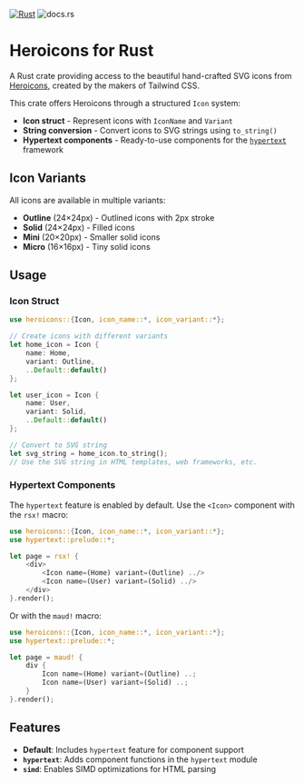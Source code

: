 [![Rust](https://github.com/dvaergiller/heroicons-rs/actions/workflows/rust_build_test.yml/badge.svg)](https://github.com/dvaergiller/heroicons-rs/actions/workflows/rust_build_test.yml)
![docs.rs](https://img.shields.io/docsrs/heroicons?label=docs.rs)

# Heroicons for Rust

A Rust crate providing access to the beautiful hand-crafted SVG icons from
[Heroicons](https://heroicons.com), created by the makers of Tailwind CSS.

This crate offers Heroicons through a structured `Icon` system:
- **Icon struct** - Represent icons with `IconName` and `Variant`
- **String conversion** - Convert icons to SVG strings using `to_string()`
- **Hypertext components** - Ready-to-use components for the [`hypertext`](https://crates.io/crates/hypertext) framework

## Icon Variants

All icons are available in multiple variants:
- **Outline** (24×24px) - Outlined icons with 2px stroke
- **Solid** (24×24px) - Filled icons
- **Mini** (20×20px) - Smaller solid icons
- **Micro** (16×16px) - Tiny solid icons

## Usage

### Icon Struct

```rust
use heroicons::{Icon, icon_name::*, icon_variant::*};

// Create icons with different variants
let home_icon = Icon {
    name: Home,
    variant: Outline,
    ..Default::default()
};

let user_icon = Icon {
    name: User,
    variant: Solid,
    ..Default::default()
};

// Convert to SVG string
let svg_string = home_icon.to_string();
// Use the SVG string in HTML templates, web frameworks, etc.
```

### Hypertext Components

The `hypertext` feature is enabled by default. Use the `<Icon>` component with the `rsx!` macro:

```rust
use heroicons::{Icon, icon_name::*, icon_variant::*};
use hypertext::prelude::*;

let page = rsx! {
    <div>
        <Icon name=(Home) variant=(Outline) ../>
        <Icon name=(User) variant=(Solid) ../>
    </div>
}.render();
```

Or with the `maud!` macro:

```rust
use heroicons::{Icon, icon_name::*, icon_variant::*};
use hypertext::prelude::*;

let page = maud! {
    div {
        Icon name=(Home) variant=(Outline) ..;
        Icon name=(User) variant=(Solid) ..;
    }
}.render();
```

## Features

- **Default**: Includes `hypertext` feature for component support
- **`hypertext`**: Adds component functions in the `hypertext` module  
- **`simd`**: Enables SIMD optimizations for HTML parsing
